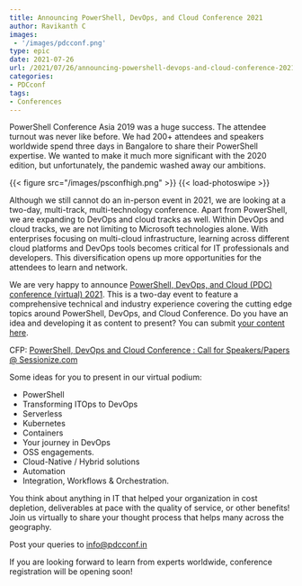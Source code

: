 ```yaml
---
title: Announcing PowerShell, DevOps, and Cloud Conference 2021
author: Ravikanth C
images:
 - '/images/pdcconf.png'
type: epic
date: 2021-07-26
url: /2021/07/26/announcing-powershell-devops-and-cloud-conference-2021/
categories:
- PDCconf
tags:
- Conferences
---
```


PowerShell Conference Asia 2019 was a huge success. The attendee turnout was never like before. We had 200+ attendees and speakers worldwide spend three days in Bangalore to share their PowerShell expertise. We wanted to make it much more significant with the 2020 edition, but unfortunately, the pandemic washed away our ambitions.

{{< figure src="/images/psconfhigh.png" >}} {{< load-photoswipe >}}

Although we still cannot do an in-person event in 2021, we are looking at a two-day, multi-track, multi-technology conference. Apart from PowerShell, we are expanding to DevOps and cloud tracks as well. Within DevOps and cloud tracks, we are not limiting to Microsoft technologies alone. With enterprises focusing on multi-cloud infrastructure, learning across different cloud platforms and DevOps tools becomes critical for IT professionals and developers. This diversification opens up more opportunities for the attendees to learn and network.

We are very happy to announce [PowerShell, DevOps, and Cloud (PDC) conference (virtual) 2021](https://pdcconf.in/). This is a two-day event to feature a comprehensive technical and industry experience covering the cutting edge topics around PowerShell, DevOps, and Cloud Conference. Do you have an idea and developing it as content to present? You can submit [your content here](https://sessionize.com/powershell-devops-and-cloud-conference).

CFP: [PowerShell, DevOps and Cloud Conference : Call for Speakers/Papers @ Sessionize.com](https://sessionize.com/powershell-devops-and-cloud-conference)

Some ideas for you to present in our virtual podium: 

- PowerShell
- Transforming ITOps to DevOps
- Serverless
- Kubernetes
- Containers
- Your journey in DevOps
- OSS engagements.
- Cloud-Native / Hybrid solutions
- Automation
- Integration, Workflows & Orchestration.

You think about anything in IT that helped your organization in cost depletion, deliverables at pace with the quality of service, or other benefits! Join us virtually to share your thought process that helps many across the geography.

Post your queries to [info@pdcconf.in](mailto:info@pdcconf.in)

If you are looking forward to learn from experts worldwide, conference registration will be opening soon!
